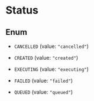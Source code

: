 

# Status

## Enum


* `CANCELLED` (value: `"cancelled"`)

* `CREATED` (value: `"created"`)

* `EXECUTING` (value: `"executing"`)

* `FAILED` (value: `"failed"`)

* `QUEUED` (value: `"queued"`)



